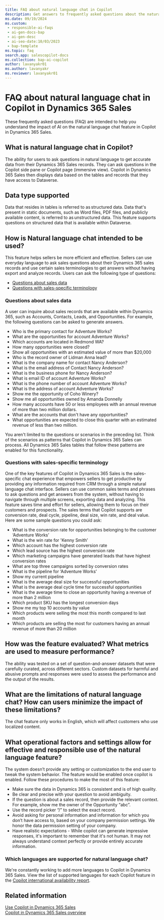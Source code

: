 ```yaml
---
title: FAQ about natural language chat in Copilot 
description: Get answers to frequently asked questions about the natural language chat capability in Copilot in Dynamics 365 Sales.
ms.date: 09/19/2024
ms.custom:
 - responsible-ai-faqs
 - ai-gen-docs-bap
 - ai-gen-desc
 - ai-seo-date:10/03/2023
 - bap-template
ms.topic: faq
search.app: salescopilot-docs
ms.collection: bap-ai-copilot
author: lavanyakr01
ms.author: lavanyakr
ms.reviewer: lavanyakr01
---
```


# FAQ about natural language chat in Copilot in Dynamics 365 Sales

These frequently asked questions (FAQ) are intended to help you understand the impact of AI on the natural language chat feature in Copilot in Dynamics 365 Sales.

## What is natural language chat in Copilot?

The ability for users to ask questions in natural language to get accurate data from their Dynamics 365 Sales records. They can ask questions in the Copilot side pane or Copilot page (immersive view). Copilot in Dynamics 365 Sales then displays data based on the tables and records that they have access to Dataverse.

## Data type supported

Data that resides in tables is referred to as structured data. Data that's present in static documents, such as Word files, PDF files, and publicly available content, is referred to as unstructured data. This feature supports questions on structured data that is available within Dataverse.

## How is Natural language chat intended to be used?

This feature helps sellers be more efficient and effective. Sellers can use everyday language to ask sales questions about their Dynamics 365 sales records and use certain sales terminologies to get answers without having export and analyze records. Users can ask the following type of questions:

- [Questions about sales data](#questions-about-sales-data)
- [Questions with sales-specific terminology](#questions-with-sales-specific-terminology)

### Questions about sales data

A user can inquire about sales records that are available within Dynamics 365, such as Accounts, Contacts, Leads, and Opportunities. For example, the following questions can be asked to generate answers.

- Who is the primary contact for Adventure Works?
- What are the opportunities for account Adventure Works?
- Which accounts are located in Redmond WA?
- How many opportunities were closed?
- Show all opportunities with an estimated value of more than $20,000
- Who is the record owner of Lidman Anna lead?
- What is the company name for contact Nancy Anderson?
- What is the email address of Contact Nancy Anderson?
- What is the business phone for Nancy Anderson?
- What is email ID of account Adventure Works?
- What is the phone number of account Adventure Works?
- What is the address of account Adventure Works?
- Show me the opportunity of Coho Winery?
- Show me all opportunities owned by Amanda Donnelly
- How many accounts have 50 or less employees with an annual revenue of more than two million dollars.
- What are the accounts that don't have any opportunities?
- What opportunities are expected to close this quarter with an estimated revenue of less than two million.

You aren't limited to the questions or scenarios in the preceding list. Think of the scenarios as patterns that Copilot  in Dynamics 365 Sales can process. All Dynamics 365 Sales tables that follow these patterns are enabled for this functionality.

### Questions with sales-specific terminology

One of the key features of Copilot in Dynamics 365 Sales is the sales-specific chat experience that empowers sellers to get productive by providing any information required from CRM through a simple natural language chat interface. Sellers can use common sales terms and phrases to ask questions and get answers from the system, without having to navigate through multiple screens, exporting data and analyzing. This feature saves time and effort for sellers, allowing them to focus on their customers and prospects. The sales terms that Copilot supports are conversion rate, deal cycle, pipeline, deal size, win rate, and deal value. Here are some sample questions you could ask:

- What is the conversion rate for opportunities belonging to the customer ‘Adventure Works’
- What is the win rate for 'Kenny Smith’
- Which account has the highest conversion rate
- Which lead source has the highest conversion rate
- Which marketing campaigns have generated leads that have highest conversion rates
- What are top three campaigns sorted by conversion rates
- What is the pipeline for ‘Adventure Works’
- Show my current pipeline
- What is the average deal size for successful opportunities
- What is the average deal cycle time for successful opportunities
- What is the average time to close an opportunity having a revenue of more than 2 million
- Which product SKU has the longest conversion days
- Show me my top 10 accounts by value
- Which products were selling the most this month compared to last month
- Which products are selling the most for customers having an annual revenue of more than 20 million

## How was the feature evaluated? What metrics are used to measure performance?

The ability was tested on a set of question-and-answer datasets that were carefully curated, across different sectors. Custom datasets for harmful and abusive prompts and responses were used to assess the performance and the output of the results.

## What are the limitations of natural language chat? How can users minimize the impact of these limitations?

The chat feature only works in English, which will affect customers who use localized content.

## What operational factors and settings allow for effective and responsible use of the natural language feature?

The system doesn’t provide any setting or customization to the end user to tweak the system behavior. The feature would be enabled once copilot is enabled. Follow these procedures to make the most of this feature:

- Make sure the data in Dynamics 365 is consistent and is of high quality.
- Be clear and precise with your question to avoid ambiguity.
- If the question is about a sales record, then provide the relevant context. For example, show me the owner of the Opportunity “abc”.
- Use the record picker “/” to select the exact record.
- Avoid asking for personal information and information for which you don’t have access to, based on your company permission settings. We honor the data permission setting of your company.
- Have realistic expectations - While copilot can generate impressive responses, it's important to remember that it's not human. It may not always understand context perfectly or provide entirely accurate information.

### Which languages are supported for natural language chat?  

We're constantly working to add more languages to Copilot in Dynamics 365 Sales. View the list of supported languages for each Copilot feature in the [Copilot international availability report](https://releaseplans.microsoft.com/availability-reports/?report=copilotfeaturereport).


## Related information

[Use Copilot in Dynamics 365 Sales](use-sales-copilot.md)  
[Copilot in Dynamics 365 Sales overview](copilot-overview.md)  
